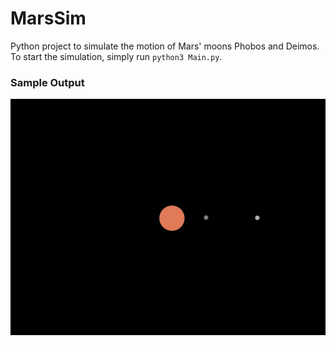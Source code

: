 # MarsSim

Python project to simulate the motion of Mars' moons Phobos and Deimos. To start the simulation, simply run `python3 Main.py`.

### Sample Output
![](mars.gif)
